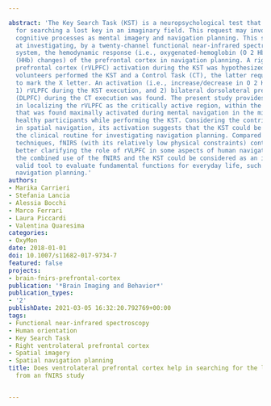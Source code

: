 ---
abstract: 'The Key Search Task (KST) is a neuropsychological test that requires strategies
  for searching a lost key in an imaginary field. This request may involve different
  cognitive processes as mental imagery and navigation planning. This study was aimed
  at investigating, by a twenty-channel functional near-infrared spectroscopy (fNIRS)
  system, the hemodynamic response (i.e., oxygenated-hemoglobin (O 2 Hb) and deoxygenated-hemoglobin
  (HHb) changes) of the prefrontal cortex in navigation planning. A right ventrolateral
  prefrontal cortex (rVLPFC) activation during the KST was hypothesized. Thirty-eight
  volunteers performed the KST and a Control Task (CT), the latter requiring the volunteers
  to mark the X letter. An activation (i.e., increase/decrease in O 2 Hb/HHb) of:
  1) rVLPFC during the KST execution, and 2) bilateral dorsolateral prefrontal cortex
  (DLPFC) during the CT execution was found. The present study provides a contribution
  in localizing the rVLPFC as the critically active region, within the frontal lobes,
  that was found maximally activated during mental navigation in the mind''s eye of
  healthy participants while performing the KST. Considering the contribution of rVLPFC
  in spatial navigation, its activation suggests that the KST could be adopted in
  the clinical routine for investigating navigation planning. Compared to other neuroimaging
  techniques, fNIRS (with its relatively low physical constraints) contributes to
  better clarifying the role of rVLPFC in some aspects of human navigation. Therefore,
  the combined use of the fNIRS and the KST could be considered as an innovative and
  valid tool to evaluate fundamental functions for everyday life, such as spatial
  navigation planning.'
authors:
- Marika Carrieri
- Stefania Lancia
- Alessia Bocchi
- Marco Ferrari
- Laura Piccardi
- Valentina Quaresima
categories:
- OxyMon
date: 2018-01-01
doi: 10.1007/s11682-017-9734-7
featured: false
projects:
- brain-fnirs-prefrontal-cortex
publication: '*Brain Imaging and Behavior*'
publication_types:
- '2'
publishDate: 2021-03-05 16:32:20.792769+00:00
tags:
- Functional near-infrared spectroscopy
- Human orientation
- Key Search Task
- Right ventrolateral prefrontal cortex
- Spatial imagery
- Spatial navigation planning
title: Does ventrolateral prefrontal cortex help in searching for the lost key? Evidence
  from an fNIRS study

---
